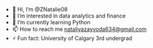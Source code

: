 - 👋 Hi, I’m @ZNatalie08
- 👀 I’m interested in data analytics and finance
- 🌱 I’m currently learning Python
- 📫 How to reach me nataliyazayvoda634@gmail.com
- ⚡ Fun fact: University of Calgary 3rd undergrad

